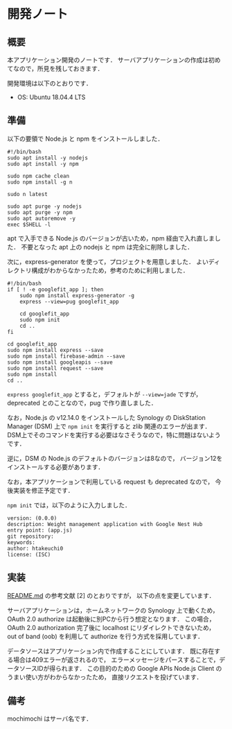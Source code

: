 # 開発ノート

## 概要

本アプリケーション開発のノートです．
サーバアプリケーションの作成は初めてなので，所見を残しておきます．

開発環境は以下のとおりです．
* OS: Ubuntu 18.04.4 LTS 

## 準備

以下の要領で Node.js と npm をインストールしました．

```
#!/bin/bash
sudo apt install -y nodejs
sudo apt install -y npm

sudo npm cache clean
sudo npm install -g n

sudo n latest

sudo apt purge -y nodejs
sudo apt purge -y npm
sudo apt autoremove -y
exec $SHELL -l
```

apt で入手できる Node.js のバージョンが古いため，npm 経由で入れ直しました．
不要となった apt 上の nodejs と npm は完全に削除しました．

次に，express-generator を使って，プロジェクトを用意しました．
よいディレクトリ構成がわからなかったため，参考のために利用しました．

```
#!/bin/bash
if [ ! -e googlefit_app ]; then
	sudo npm install express-generator -g
	express --view=pug googlefit_app

	cd googlefit_app
	sudo npm init
	cd ..
fi

cd googlefit_app
sudo npm install express --save
sudo npm install firebase-admin --save
sudo npm install googleapis --save
sudo npm install request --save
sudo npm install
cd ..
```

`express googlefit_app` とすると，デフォルトが `--view=jade` ですが，
deprecated とのことなので，pug で作り直しました．

なお，Node.js の v12.14.0 をインストールした Synology の
DiskStation Manager (DSM) 上で `npm init` を実行すると zlib 関連のエラーが出ます．
DSM上でそのコマンドを実行する必要はなさそうなので，特に問題はないようです．

逆に，DSM の Node.js のデフォルトのバージョンは8なので，
バージョン12をインストールする必要があります．

なお，本アプリケーションで利用している request も deprecated なので，
今後実装を修正予定です．

`npm init` では，以下のように入力しました．

```
version: (0.0.0) 
description: Weight management application with Google Nest Hub
entry point: (app.js) 
git repository: 
keywords: 
author: htakeuchi0
license: (ISC) 
```

## 実装

[README.md](../README.md) の参考文献 [2] のとおりですが，
以下の点を変更しています．

サーバアプリケーションは，ホームネットワークの Synology 上で動くため，
OAuth 2.0 authorize は起動後に別PCから行う想定となります．
この場合，OAuth 2.0 authorization 完了後に localhost にリダイレクトできないため，
out of band (oob) を利用して authorize を行う方式を採用しています．
  
データソースはアプリケーション内で作成することにしています．
既に存在する場合は409エラーが返されるので，
エラーメッセージをパースすることで，データソースIDが得られます．
この目的のための Google APIs Node.js Client のうまい使い方がわからなかったため，
直接リクエストを投げています．

## 備考

mochimochi はサーバ名です．

